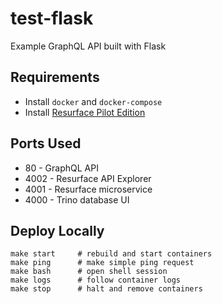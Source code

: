 # test-flask
Example GraphQL API built with Flask

## Requirements

* Install `docker` and `docker-compose`
* Install [Resurface Pilot Edition](https://resurface.io/pilot-installation)

## Ports Used

* 80 - GraphQL API
* 4002 - Resurface API Explorer
* 4001 - Resurface microservice
* 4000 - Trino database UI

## Deploy Locally

```
make start     # rebuild and start containers
make ping      # make simple ping request
make bash      # open shell session
make logs      # follow container logs
make stop      # halt and remove containers
```
